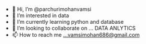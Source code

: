 - 👋 Hi, I’m @parchurimohanvamsi
- 👀 I’m interested in  data  
- 🌱 I’m currently learning  python and database
- 💞️ I’m looking to collaborate on ... DATA ANLYTICS
- 📫 How to reach me ...vamsimohan686@gmail.com

<!---
parchurimohanvasmsi/parchurimohanvasmsi is a ✨ special ✨ repository because its `README.md` (this file) appears on your GitHub profile.
You can click the Preview link to take a look at your changes.
--->
